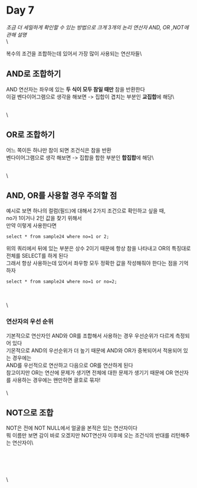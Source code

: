 # Day 7

_조금 더 세밀하게 확인할 수 있는 방법으로 크게 3개의 논리 연산자 AND, OR ,NOT에 관해 설명_\
\


복수의 조건을 조합하는데 있어서 가장 많이 사용되는 연산자들\


## AND로 조합하기

AND 연산자는 좌우에 있는 **두 식이 모두 참일 때만** 참을 반환한다\
이걸 벤다이어그램으로 생각을 해보면 -> 집합이 겹치는 부분인 **교집합**에 해당\


\
\


## OR로 조합하기

어느 쪽이든 하나만 참이 되면 조건식은 참을 반환\
벤다이어그램으로 생각 해보면 -> 집합을 합한 부분인 **합집합**에 해당\


\
\


## AND, OR를 사용할 경우 주의할 점

예시로 보면 하나의 컬럼(필드)에 대해서 2가지 조건으로 확인하고 싶을 때,\
no가 1이거나 2인 값을 찾기 위해서\
만약 이렇게 사용한다면

```
select * from sample24 where no=1 or 2;
```

위의 쿼리에서 뒤에 있는 부분은 상수 2이기 때문에 항상 참을 나타내고 OR의 특징대로 전체를 SELECT를 하게 된다\
그래서 항상 사용하는데 있어서 좌우항 모두 정확한 값을 작성해줘야 한다는 점을 기억하자

```
select * from sample24 where no=1 or no=2;
```

\
\
\


### 연산자의 우선 순위

기본적으로 연산자인 AND와 OR를 조합해서 사용하는 경우 우선순위가 다르게 측정되어 있다\
기몬적으로 AND의 우선순위가 더 높기 때문에 AND와 OR가 중복되어서 적용되어 있는 경우에는\
AND를 우선적으로 연산하고 다음으로 OR를 연산하게 된다\
참고이지만 OR는 연산에 문제가 생기면 전체에 대한 문제가 생기기 때문에 OR 연산자를 사용하는 경우에는 왠만하면 괄호로 묶자!\
\
\


## NOT으로 조합

NOT은 전에 NOT NULL에서 얼굴을 본적은 있는 연산자이다\
뭐 이름만 보면 감이 바로 오겠지만 NOT연산자 이후에 오는 조건식의 반대를 리턴해주는 연산자이\


\
\
\
\
\
